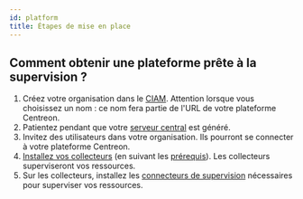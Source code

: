 ```yaml
---
id: platform
title: Étapes de mise en place
---
```


## Comment obtenir une plateforme prête à la supervision ?

1. Créez votre organisation dans le [CIAM](../ciam/ciam.md). Attention lorsque vous choisissez un nom : ce nom fera partie de l'URL de votre plateforme Centreon.
2. Patientez pendant que votre [serveur central](architecture.md) est généré.
3. Invitez des utilisateurs dans votre organisation. Ils pourront se connecter à votre plateforme Centreon.
4. [Installez vos collecteurs](../installation/deploy-poller.md) (en suivant les [prérequis](../installation/prerequisites.md)). Les collecteurs superviseront vos ressources.
5. Sur les collecteurs, installez les [connecteurs de supervision](../monitoring/pluginpacks.md) nécessaires pour superviser vos ressources.
